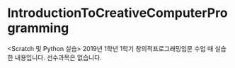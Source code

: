 # IntroductionToCreativeComputerProgramming
<Scratch 및 Python 실습> 2019년 1학년 1학기 창의적프로그래밍입문 수업 때 실습한 내용입니다. 선수과목은 없습니다.
